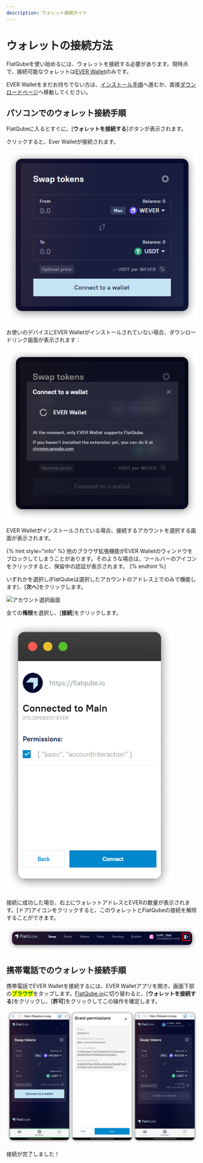 ```yaml
---
description: ウォレット接続ガイド
---
```


# ウォレットの接続方法

FlatQubeを使い始めるには、ウォレットを接続する必要があります。現時点で、接続可能なウォレットは[EVER Wallet](https://l1.broxus.com/everscale/wallet)のみです。

EVER Walletをまだお持ちでない方は、[インストール手順](https://broxus.gitbook.io/ever-wallet/getting-started-with-ton-crystal-wallet)へ進むか、直接[ダウンロードページ](https://l1.broxus.com/everscale/wallet)へ移動してください。

## パソコンでのウォレット接続手順

FlatQubeに入るとすぐに、\[**ウォレットを接続する**]ボタンが表示されます。

クリックすると、Ever Walletが接続されます。

![スワップページにある \[ウォレットに接続する\]ボタン](<../../.gitbook/assets/1 (2) (3).png>)

お使いのデバイスにEVER Walletがインストールされていない場合、ダウンロードリンク画面が表示されます：

![ダウンロードリンクでウォレットに接続する](../../.gitbook/assets/download.png)

EVER Walletがインストールされている場合、接続するアカウントを選択する画面が表示されます。

{% hint style="info" %}
他のブラウザ拡張機能がEVER Walletのウィンドウをブロックしてしまうことがあります。そのような場合は、ツールバーのアイコンをクリックすると、保留中の認証が表示されます。
{% endhint %}

いずれかを選択し(FlatQubeは選択したアカウントのアドレス上でのみで機能します)、\[**次へ**]をクリックします。

![アカウント選択画面](<../../.gitbook/assets/frame\_generic\_dark (2).png>)

全ての**権限**を選択し、\[**接続**]をクリックします。

![アクセス許可画面](../../.gitbook/assets/permissions.png)

接続に成功した場合、右上にウォレットアドレスとEVERの数量が表示されます。\[ドア]アイコンをクリックすると、このウォレットとFlatQubeの接続を解除することができます。

![ウォレットが接続できた場合のFlatQubeメニュー](../../.gitbook/assets/Leave.png)

## 携帯電話でのウォレット接続手順

携帯電話でEVER Walletを接続するには、EVER Walletアプリを開き、画面下部の<mark style="color:green;">**ブラウザ**</mark>をタップします。[FlatQube.io](https://flatqube.io/)に切り替わると、\[**ウォレットを接続する**]をクリックし、\[**許可**]をクリックしてこの操作を確定します。

![](<../../.gitbook/assets/image (101).png>)

接続が完了しました！
